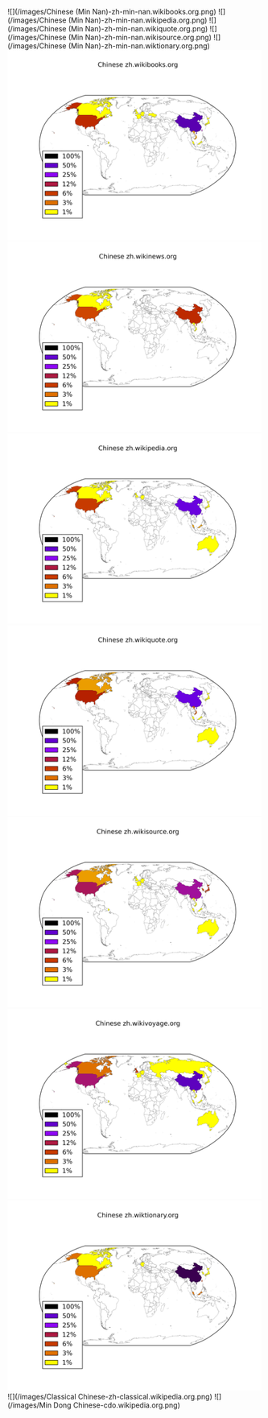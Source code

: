 ![](/images/Chinese (Min Nan)-zh-min-nan.wikibooks.org.png)
![](/images/Chinese (Min Nan)-zh-min-nan.wikipedia.org.png)
![](/images/Chinese (Min Nan)-zh-min-nan.wikiquote.org.png)
![](/images/Chinese (Min Nan)-zh-min-nan.wikisource.org.png)
![](/images/Chinese (Min Nan)-zh-min-nan.wiktionary.org.png)
![](/images/Chinese-zh.wikibooks.org.png)
![](/images/Chinese-zh.wikinews.org.png)
![](/images/Chinese-zh.wikipedia.org.png)
![](/images/Chinese-zh.wikiquote.org.png)
![](/images/Chinese-zh.wikisource.org.png)
![](/images/Chinese-zh.wikivoyage.org.png)
![](/images/Chinese-zh.wiktionary.org.png)
![](/images/Classical Chinese-zh-classical.wikipedia.org.png)
![](/images/Min Dong Chinese-cdo.wikipedia.org.png)

